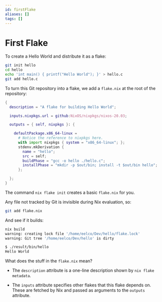 ```yaml
---
id: firstFlake
aliases: []
tags: []
---
```


# First Flake

To create a Hello World and distribute it as a flake:

```bash
git init hello
cd hello
echo 'int main() { printf("Hello World"); }' > hello.c
git add hello.c
```

To turn this Git repository into a flake, we add a `flake.nix` at the root of
the repository:

```nix
{
  description = "A flake for building Hello World";

  inputs.nixpkgs.url = github:NixOS/nixpkgs/nixos-20.03;

  outputs = { self, nixpkgs }: {

    defaultPackage.x86_64-linux =
      # Notice the reference to nixpkgs here.
      with import nixpkgs { system = "x86_64-linux"; };
      stdenv.mkDerivation {
        name = "hello";
        src = self;
        buildPhase = "gcc -o hello ./hello.c";
        installPhase = "mkdir -p $out/bin; install -t $out/bin hello";
      };

  };
}
```

The command `nix flake init` creates a basic `flake.nix` for you.

Any file not tracked by Git is invisible during Nix evaluation, so:

```bash
git add flake.nix
```

And see if it builds:

```bash
nix build
warning: creating lock file '/home/eelco/Dev/hello/flake.lock'
warning: Git tree '/home/eelco/Dev/hello' is dirty

$ ./result/bin/hello
Hello World
```

What does the stuff in the `flake.nix` mean?

-   The `description` attribute is a one-line description shown by `nix flake
metadata`.

-   The `inputs` attribute specifies other flakes that this flake depends on.
    These are fetched by Nix and passed as arguments to the `outputs` attribute.
